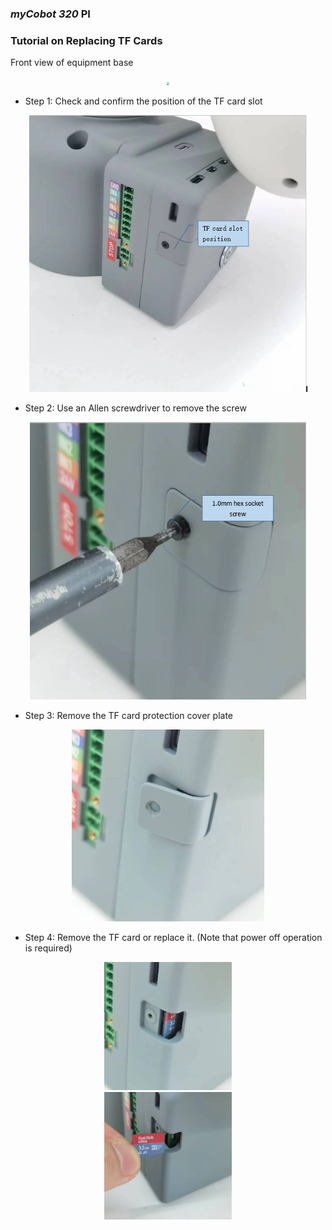 ### ***myCobot 320***  PI

### Tutorial on Replacing TF Cards

Front view of equipment base

 <div align=center>
  <img src="../../resourse/3-RobotKnowledge/3.5-ubuntu-system/3.5.4-320/3.5.4-1.png" style="zoom:30%;" />
  </div>

- Step 1: Check and confirm the position of the TF card slot

<div align=center>
  <img src="../../resourse/3-RobotKnowledge/3.5-ubuntu-system/3.5.4-320/3.5.4-1.1.png" style="zoom:80%;" />
  </div>


- Step 2: Use an Allen screwdriver to remove the screw

<div align=center>
  <img src="../../resourse/3-RobotKnowledge/3.5-ubuntu-system/3.5.4-320/3.5.4-2.png" style="zoom:80%;" />
  </div>


- Step 3: Remove the TF card protection cover plate

<div align=center>
  <img src="../../resourse/3-RobotKnowledge/3.5-ubuntu-system/3.5.4-320/3.5.4-3.png" style="zoom:30%;" />
  </div>

- Step 4: Remove the TF card or replace it. (Note that power off operation is required)

<div align=center>
  <img src="../../resourse/3-RobotKnowledge/3.5-ubuntu-system/3.5.4-320/3.5.4-4.1.png" style="zoom:20%;" />
  </div>

<div align=center>
  <img src="../../resourse/3-RobotKnowledge/3.5-ubuntu-system/3.5.4-320/3.5.4-4.2.png" style="zoom:20%;" />
  </div>  
